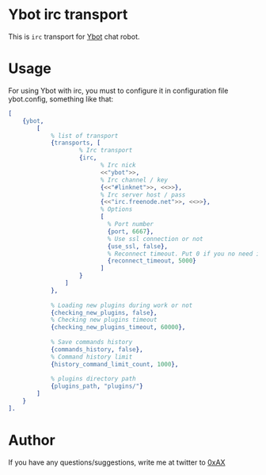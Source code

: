 Ybot irc transport
========================

This is `irc` transport for [Ybot](https://github.com/0xAX/Ybot) chat robot.

Usage
=========

For using Ybot with irc, you must to configure it in configuration file ybot.config, something like that:

```erlang
[
    {ybot,
        [
            % list of transport
            {transports, [
                    % Irc transport
                    {irc, 
                          % Irc nick
                          <<"ybot">>,
                          % Irc channel / key
                          {<<"#linknet">>, <<>>},
                          % Irc server host / pass
                          {<<"irc.freenode.net">>, <<>>},
                          % Options
                          [
                            % Port number
                            {port, 6667},
                            % Use ssl connection or not 
                            {use_ssl, false},
                            % Reconnect timeout. Put 0 if you no need it.
                            {reconnect_timeout, 5000}
                          ]
                    }
                ]
            },
            
            % Loading new plugins during work or not
            {checking_new_plugins, false},
            % Checking new plugins timeout
            {checking_new_plugins_timeout, 60000},
            
            % Save commands history
            {commands_history, false},
            % Command history limit
            {history_command_limit_count, 1000},
 
            % plugins directory path
            {plugins_path, "plugins/"}
        ]
    }
].
```

Author
========================

If you have any questions/suggestions, write me at twitter to [0xAX](https://twitter.com/0xAX)